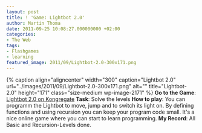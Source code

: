```yaml
---
layout: post
title: ! 'Game: Lightbot 2.0'
author: Martin Thoma
date: 2011-09-25 10:08:27.000000000 +02:00
categories:
- The Web
tags:
- Flashgames
- learning
featured_image: 2011/09/Lightbot-2.0-300x171.png
---
```

{% caption align="aligncenter" width="300" caption="Lightbot 2.0" url="../images/2011/09/Lightbot-2.0-300x171.png" alt="" title="Lightbot-2.0" height="171" class="size-medium wp-image-2171" %}
<b>Go to the Game</b>: <a href="http://www.kongregate.com/games/Coolio_Niato/lighbot-2-0">Lightbot 2.0 on Kongregate</a>
<b>Task</b>: Solve the levels
<b>How to play</b>: You can programm the Lightbot to move, jump and to switch its light on. By defining functions and using recursion you can keep your program code small. It's a nice online game where you can start to learn programming.
<b>My Record</b>: All Basic and Recursion-Levels done.
